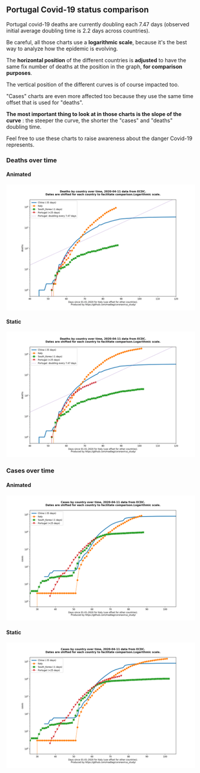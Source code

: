 ## Portugal Covid-19 status comparison 

Portugal covid-19 deaths are currently doubling each 7.47 days (observed initial average doubling time is 2.2 days across countries).



Be careful, all those charts use a **logarithmic scale**, because it's the best way to analyze how the epidemic is evolving.
 
The **horizontal position** of the different countries is **adjusted** to have the same fix number of deaths at the position in the graph, **for comparison purposes**.

The vertical position of the different curves is of course impacted too.

"Cases" charts are even more affected too because they use the same time offset that is used for "deaths".

**The most important thing to look at in those charts is the slope of the curve** : the steeper the curve, the shorter the "cases" and "deaths" doubling time.

Feel free to use these charts to raise awareness about the danger Covid-19 represents. 


 
### Deaths over time
 
#### Animated
![Portugal covid-19 deaths animated chart](https://raw.githubusercontent.com/madlag/coronavirus_study/master/notebooks/graphs/2020-04-11/countries/Portugal/2020-04-11_Portugal_deaths.gif "Portugal covid-19 deaths animated chart")   
 
#### Static
![Portugal covid-19 deaths static chart](https://raw.githubusercontent.com/madlag/coronavirus_study/master/notebooks/graphs/2020-04-11/countries/Portugal/2020-04-11_Portugal_deaths.png "Portugal covid-19 deaths static chart")   

 
### Cases over time
 
#### Animated
![Portugal covid-19 cases animated chart](https://raw.githubusercontent.com/madlag/coronavirus_study/master/notebooks/graphs/2020-04-11/countries/Portugal/2020-04-11_Portugal_cases.gif "Portugal covid-19 cases animated chart")   
 
#### Static
![Portugal covid-19 cases static chart](https://raw.githubusercontent.com/madlag/coronavirus_study/master/notebooks/graphs/2020-04-11/countries/Portugal/2020-04-11_Portugal_cases.png "Portugal covid-19 cases static chart")   

